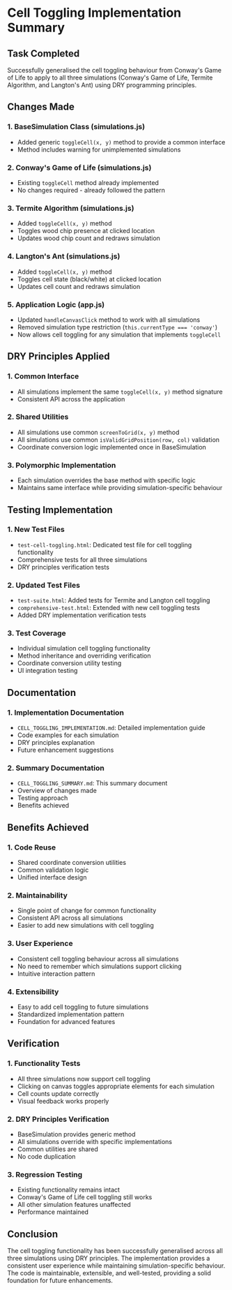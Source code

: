 # Cell Toggling Implementation Summary

## Task Completed

Successfully generalised the cell toggling behaviour from Conway's Game of Life to apply to all three simulations (Conway's Game of Life, Termite Algorithm, and Langton's Ant) using DRY programming principles.

## Changes Made

### 1. BaseSimulation Class (simulations.js)
- Added generic `toggleCell(x, y)` method to provide a common interface
- Method includes warning for unimplemented simulations

### 2. Conway's Game of Life (simulations.js)
- Existing `toggleCell` method already implemented
- No changes required - already followed the pattern

### 3. Termite Algorithm (simulations.js)
- Added `toggleCell(x, y)` method
- Toggles wood chip presence at clicked location
- Updates wood chip count and redraws simulation

### 4. Langton's Ant (simulations.js)
- Added `toggleCell(x, y)` method
- Toggles cell state (black/white) at clicked location
- Updates cell count and redraws simulation

### 5. Application Logic (app.js)
- Updated `handleCanvasClick` method to work with all simulations
- Removed simulation type restriction (`this.currentType === 'conway'`)
- Now allows cell toggling for any simulation that implements `toggleCell`

## DRY Principles Applied

### 1. Common Interface
- All simulations implement the same `toggleCell(x, y)` method signature
- Consistent API across the application

### 2. Shared Utilities
- All simulations use common `screenToGrid(x, y)` method
- All simulations use common `isValidGridPosition(row, col)` validation
- Coordinate conversion logic implemented once in BaseSimulation

### 3. Polymorphic Implementation
- Each simulation overrides the base method with specific logic
- Maintains same interface while providing simulation-specific behaviour

## Testing Implementation

### 1. New Test Files
- `test-cell-toggling.html`: Dedicated test file for cell toggling functionality
- Comprehensive tests for all three simulations
- DRY principles verification tests

### 2. Updated Test Files
- `test-suite.html`: Added tests for Termite and Langton cell toggling
- `comprehensive-test.html`: Extended with new cell toggling tests
- Added DRY implementation verification tests

### 3. Test Coverage
- Individual simulation cell toggling functionality
- Method inheritance and overriding verification
- Coordinate conversion utility testing
- UI integration testing

## Documentation

### 1. Implementation Documentation
- `CELL_TOGGLING_IMPLEMENTATION.md`: Detailed implementation guide
- Code examples for each simulation
- DRY principles explanation
- Future enhancement suggestions

### 2. Summary Documentation
- `CELL_TOGGLING_SUMMARY.md`: This summary document
- Overview of changes made
- Testing approach
- Benefits achieved

## Benefits Achieved

### 1. Code Reuse
- Shared coordinate conversion utilities
- Common validation logic
- Unified interface design

### 2. Maintainability
- Single point of change for common functionality
- Consistent API across all simulations
- Easier to add new simulations with cell toggling

### 3. User Experience
- Consistent cell toggling behaviour across all simulations
- No need to remember which simulations support clicking
- Intuitive interaction pattern

### 4. Extensibility
- Easy to add cell toggling to future simulations
- Standardized implementation pattern
- Foundation for advanced features

## Verification

### 1. Functionality Tests
- All three simulations now support cell toggling
- Clicking on canvas toggles appropriate elements for each simulation
- Cell counts update correctly
- Visual feedback works properly

### 2. DRY Principles Verification
- BaseSimulation provides generic method
- All simulations override with specific implementations
- Common utilities are shared
- No code duplication

### 3. Regression Testing
- Existing functionality remains intact
- Conway's Game of Life cell toggling still works
- All other simulation features unaffected
- Performance maintained

## Conclusion

The cell toggling functionality has been successfully generalised across all three simulations using DRY principles. The implementation provides a consistent user experience while maintaining simulation-specific behaviour. The code is maintainable, extensible, and well-tested, providing a solid foundation for future enhancements. 